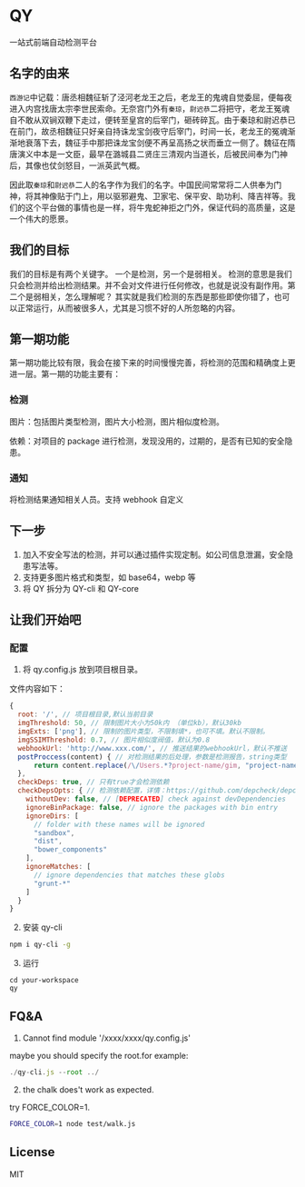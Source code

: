 # QY

一站式前端自动检测平台

## 名字的由来

`西游记`中记载：唐丞相魏征斩了泾河老龙王之后，老龙王的鬼魂自觉委屈，便每夜进入内宫找唐太宗李世民索命。无奈宫门外有`秦琼`，`尉迟恭`二将把守，老龙王冤魂自不敢从双锏双鞭下走过，便转至皇宫的后宰门，砸砖碎瓦。由于秦琼和尉迟恭已在前门，故丞相魏征只好亲自持诛龙宝剑夜守后宰门，时间一长，老龙王的冤魂渐渐地衰落下去，魏征手中那把诛龙宝剑便不再呈高扬之状而垂立一侧了。魏征在隋唐演义中本是一文臣，最早在潞城县二贤庄三清观内当道长，后被民间奉为门神后，其像也仗剑怒目，一派英武气概。

因此取`秦琼`和`尉迟恭`二人的名字作为我们的名字。中国民间常常将二人供奉为门神，将其神像贴于门上，用以驱邪避鬼、卫家宅、保平安、助功利、降吉祥等。我们的这个平台做的事情也是一样，将牛鬼蛇神拒之门外，保证代码的高质量，这是一个伟大的愿景。

## 我们的目标

我们的目标是有两个关键字。 一个是检测，另一个是弱相关。 检测的意思是我们只会检测并给出检测结果。并不会对文件进行任何修改，也就是说没有副作用。第二个是弱相关，怎么理解呢？ 其实就是我们检测的东西是那些即使你错了，也可以正常运行，从而被很多人，尤其是习惯不好的人所忽略的内容。

## 第一期功能

第一期功能比较有限，我会在接下来的时间慢慢完善，将检测的范围和精确度上更进一层。第一期的功能主要有：

### 检测

图片：包括图片类型检测，图片大小检测，图片相似度检测。

依赖：对项目的 package 进行检测，发现没用的，过期的，是否有已知的安全隐患。

### 通知

将检测结果通知相关人员。支持 webhook 自定义

## 下一步

1. 加入不安全写法的检测，并可以通过插件实现定制。如公司信息泄漏，安全隐患写法等。
2. 支持更多图片格式和类型，如 base64，webp 等
3. 将 QY 拆分为 QY-cli 和 QY-core

## 让我们开始吧

### 配置

1. 将 qy.config.js 放到项目根目录。

文件内容如下：

```js
{
  root: '/', // 项目根目录,默认当前目录
  imgThreshold: 50, // 限制图片大小为50k内 （单位kb），默认30kb
  imgExts: ['png'], // 限制的图片类型，不限制填*，也可不填。默认不限制。
  imgSSIMThreshold: 0.7, // 图片相似度阀值，默认为0.8
  webhookUrl: 'http://www.xxx.com/', // 推送结果的webhookUrl，默认不推送
  postProccess(content) { // 对检测结果的后处理，参数是检测报告，string类型
      return content.replace(/\/Users.*?project-name/gim, "project-name");
  },
  checkDeps: true, // 只有true才会检测依赖
  checkDepsOpts: { // 检测依赖配置，详情：https://github.com/depcheck/depcheck#API
    withoutDev: false, // [DEPRECATED] check against devDependencies
    ignoreBinPackage: false, // ignore the packages with bin entry
    ignoreDirs: [
      // folder with these names will be ignored
      "sandbox",
      "dist",
      "bower_components"
    ],
    ignoreMatches: [
      // ignore dependencies that matches these globs
      "grunt-*"
    ]
  }
}
```

2. 安装 qy-cli

```bash
npm i qy-cli -g
```

3. 运行

```
cd your-workspace
qy
```

## FQ&A

1. Cannot find module '/xxxx/xxxx/qy.config.js'

maybe you should specify the root.for example:

```js
./qy-cli.js --root ../
```

2. the chalk does't work as expected.

try FORCE_COLOR=1.

```bash
FORCE_COLOR=1 node test/walk.js
```

## License

MIT
